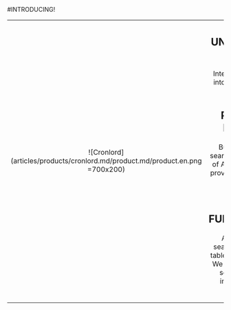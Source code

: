 <div class="product-prod" markdown="1">
#INTRODUCING!

|||
|:--:|:--:|
|![Cronlord](articles/products/cronlord.md/product.md/product.en.png =700x200)| <h2 class="productheader">UNIVERSAL DATA INGESTION</h2><p class="productdescription">Integrate all business data into a single Analytics and Search platform.</p><h2 class="productheader">REPORTING & DASHBOARD</h2><p class="productdescription"> Business analytics and search engine is built on top of AI and machine learning providing live, rich, dynamic reports. </p><h2 class="productheader">SEARCH FUNCTIONALITIES</h2><p class="productdescription">All the data fields are searchable, including SQL tables, article keywords etc. We also can provide “deep search” capability into images and advanced algorithms.</p> |
</div>
